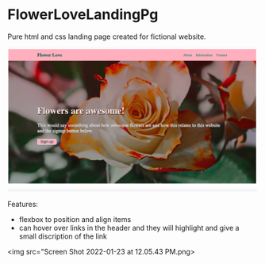 # FlowerLoveLandingPg

Pure html and css landing page created for fictional website. 

<img src="Screen Shot 2022-01-23 at 12.05.11 PM.png">

Features:
- flexbox to position and align items
- can hover over links in the header and they will highlight and give a small discription of the link

<img src="Screen Shot 2022-01-23 at 12.05.43 PM.png>
